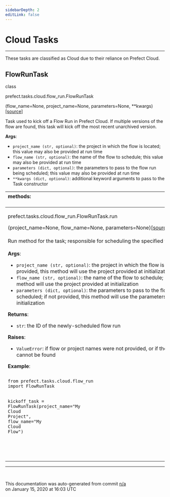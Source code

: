 ```yaml
---
sidebarDepth: 2
editLink: false
---
```

# Cloud Tasks
---
These tasks are classified as Cloud due to their reliance on Prefect Cloud.
 ## FlowRunTask
 <div class='class-sig' id='prefect-tasks-cloud-flow-run-flowruntask'><p class="prefect-sig">class </p><p class="prefect-class">prefect.tasks.cloud.flow_run.FlowRunTask</p>(flow_name=None, project_name=None, parameters=None, **kwargs)<span class="source"><a href="https://github.com/PrefectHQ/prefect/blob/master/src/prefect/tasks/cloud/flow_run.py#L9">[source]</a></span></div>

Task used to kick off a Flow Run in Prefect Cloud. If multiple versions of the flow are found, this task will kick off the most recent unarchived version.

**Args**:     <ul class="args"><li class="args">`project_name (str, optional)`: the project in which the flow is located; this value may also be provided         at run time     </li><li class="args">`flow_name (str, optional)`: the name of the flow to schedule; this value may also be provided at run time     </li><li class="args">`parameters (dict, optional)`: the parameters to pass to the flow run being scheduled; this value may also         be provided at run time     </li><li class="args">`**kwargs (dict, optional)`: additional keyword arguments to pass to the Task constructor</li></ul>

|methods: &nbsp;&nbsp;&nbsp;&nbsp;&nbsp;&nbsp;&nbsp;&nbsp;&nbsp;&nbsp;&nbsp;&nbsp;&nbsp;&nbsp;&nbsp;&nbsp;&nbsp;&nbsp;&nbsp;&nbsp;&nbsp;&nbsp;&nbsp;&nbsp;&nbsp;&nbsp;&nbsp;&nbsp;&nbsp;&nbsp;&nbsp;&nbsp;&nbsp;&nbsp;&nbsp;&nbsp;&nbsp;&nbsp;&nbsp;&nbsp;&nbsp;&nbsp;&nbsp;&nbsp;&nbsp;&nbsp;&nbsp;&nbsp;&nbsp;&nbsp;&nbsp;&nbsp;&nbsp;&nbsp;&nbsp;&nbsp;&nbsp;&nbsp;&nbsp;&nbsp;&nbsp;&nbsp;&nbsp;&nbsp;&nbsp;&nbsp;&nbsp;&nbsp;&nbsp;&nbsp;&nbsp;&nbsp;&nbsp;&nbsp;&nbsp;&nbsp;&nbsp;&nbsp;&nbsp;&nbsp;&nbsp;&nbsp;&nbsp;&nbsp;&nbsp;&nbsp;&nbsp;&nbsp;&nbsp;&nbsp;&nbsp;&nbsp;&nbsp;&nbsp;&nbsp;&nbsp;&nbsp;&nbsp;&nbsp;&nbsp;&nbsp;&nbsp;&nbsp;&nbsp;&nbsp;&nbsp;&nbsp;&nbsp;&nbsp;&nbsp;&nbsp;&nbsp;&nbsp;&nbsp;&nbsp;&nbsp;&nbsp;&nbsp;&nbsp;&nbsp;&nbsp;&nbsp;&nbsp;&nbsp;&nbsp;&nbsp;&nbsp;&nbsp;&nbsp;&nbsp;&nbsp;&nbsp;&nbsp;&nbsp;&nbsp;&nbsp;&nbsp;&nbsp;&nbsp;&nbsp;&nbsp;&nbsp;&nbsp;&nbsp;&nbsp;&nbsp;&nbsp;&nbsp;&nbsp;&nbsp;|
|:----|
 | <div class='method-sig' id='prefect-tasks-cloud-flow-run-flowruntask-run'><p class="prefect-class">prefect.tasks.cloud.flow_run.FlowRunTask.run</p>(project_name=None, flow_name=None, parameters=None)<span class="source"><a href="https://github.com/PrefectHQ/prefect/blob/master/src/prefect/tasks/cloud/flow_run.py#L35">[source]</a></span></div>
<p class="methods">Run method for the task; responsible for scheduling the specified flow run.<br><br>**Args**:     <ul class="args"><li class="args">`project_name (str, optional)`: the project in which the flow is located; if not provided, this method         will use the project provided at initialization     </li><li class="args">`flow_name (str, optional)`: the name of the flow to schedule; if not provided, this method will         use the project provided at initialization     </li><li class="args">`parameters (dict, optional)`: the parameters to pass to the flow run being scheduled; if not provided,         this method will use the parameters provided at initialization</li></ul>**Returns**:     <ul class="args"><li class="args">`str`: the ID of the newly-scheduled flow run</li></ul>**Raises**:     <ul class="args"><li class="args">`ValueError`: if flow or project names were not provided, or if the flow provided cannot be found</li></ul>**Example**:     <br><pre class="language-python"><code class="language-python">    <span class="token keyword">from</span> prefect.tasks.cloud.flow_run <span class="token keyword">import</span> FlowRunTask<br><br>    kickoff_task <span class="token operator">=</span> FlowRunTask<span class="token punctuation">(</span>project_name<span class="token operator">=</span><span class="token string">"</span><span class="token string">My Cloud Project</span><span class="token string">"</span><span class="token punctuation">,</span> flow_name<span class="token operator">=</span><span class="token string">"</span><span class="token string">My Cloud Flow</span><span class="token string">"</span><span class="token punctuation">)</span><br>    <br></code></pre><br></p>|

---
<br>


<p class="auto-gen">This documentation was auto-generated from commit <a href='https://github.com/PrefectHQ/prefect/commit/n/a'>n/a</a> </br>on January 15, 2020 at 16:03 UTC</p>